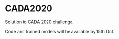 # CADA2020
Solution to CADA 2020 challenge.

Code and trained models will be available by 15th Oct.
